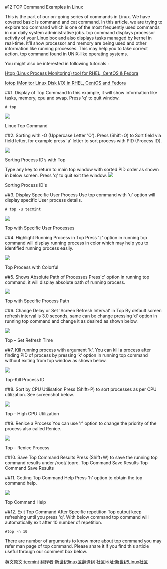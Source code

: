 #12 TOP Command Examples in Linux

This is the part of our on-going series of commands in Linux. We have covered basic ls command and cat command. In this article, we are trying to explore top command which is one of the most frequently used commands in our daily system administrative jobs. top command displays processor activity of your Linux box and also displays tasks managed by kernel in real-time. It’ll show processor and memory are being used and other information like running processes. This may help you to take correct action. top command found in UNIX-like operating systems.

You might also be interested in following tutorials :

[Htop (Linux Process Monitoring) tool for RHEL, CentOS & Fedora](http://www.tecmint.com/install-htop-linux-process-monitoring-for-rhel-centos-fedora/)

[Iotop (Monitor Linux Disk I/O) in RHEL, CentOS and Fedora](http://www.tecmint.com/install-iotop-monitor-linux-disk-io-in-rhel-centos-and-fedora/)

##1. Display of Top Command
In this example, it will show information like tasks, memory, cpu and swap. Press 'q' to quit window.
```Shell
# top
```
<img src='http://www.tecmint.com/wp-content/uploads/2012/08/Top-Command.jpg'>

Linux Top Command

##2. Sorting with -O (Uppercase Letter 'O').
Press (Shift+O) to Sort field via field letter, for example press 'a' letter to sort process with PID (Process ID).

<img src='http://www.tecmint.com/wp-content/uploads/2012/08/Top-Sort.jpg'>

Sorting Process ID’s with Top

Type any key to return to main top window with sorted PID order as shown in below screen. Press 'q' to quit exit the window.
<img src='http://www.tecmint.com/wp-content/uploads/2012/08/Top-Sort.jpg'>

Sorting Process ID's

##3. Display Specific User Process
Use top command with 'u' option will display specific User process details.
```Shell
# top -u tecmint
```
<img src='http://www.tecmint.com/wp-content/uploads/2012/08/Top-User-Process.jpg'>

Top with Specific User Processes

##4. Highlight Running Process in Top
Press 'z' option in running top command will display running process in color which may help you to identified running process easily.

<img src='http://www.tecmint.com/wp-content/uploads/2012/08/Top-Colorful.png'>

Top Process with Colorful

##5. Shows Absolute Path of Processes
Press'c' option in running top command, it will display absolute path of running process.

<img src='http://www.tecmint.com/wp-content/uploads/2012/08/Top-command-with-Path.jpg'>

Top with Specific Process Path

##6. Change Delay or Set 'Screen Refresh Interval' in Top
By default screen refresh interval is 3.0 seconds, same can be change pressing ‘d‘ option in running top command and change it as desired as shown below.

<img src='http://www.tecmint.com/wp-content/uploads/2012/08/Top-Set-Refresh-Time.jpg'>

Top – Set Refresh Time

##7. Kill running process with argument 'k'.
You can kill a process after finding PID of process by pressing ‘k‘ option in running top command without exiting from top window as shown below.

<img src='http://www.tecmint.com/wp-content/uploads/2012/08/Top-Kill-Process.jpg'>

Top-Kill Process ID

##8. Sort by CPU Utilisation
Press (Shift+P) to sort processes as per CPU utilization. See screenshot below.

<img src='http://www.tecmint.com/wp-content/uploads/2012/08/Top-With-CPU-Utilization.jpg'>

Top - High CPU Utilization

##9. Renice a Process
You can use 'r' option to change the priority of the process also called Renice.

<img src='http://www.tecmint.com/wp-content/uploads/2012/08/Top-Renice-Process.jpg'>

Top – Renice Process

##10. Save Top Command Results
Press (Shift+W) to save the running top command results under /root/.toprc.
Top Command Save Results
Top Command Save Results

##11. Getting Top Command Help
Press 'h' option to obtain the top command help.

<img src='http://www.tecmint.com/wp-content/uploads/2012/08/Top-command-help.jpg'>

Top Command Help

##12. Exit Top Command After Specific repetition
Top output keep refreshing until you press 'q'. With below command top command will automatically exit after 10 number of repetition.
```Shell
#top -n 10
```
There are number of arguments to know more about top command you may refer man page of top command. Please share it if you find this article useful through our comment box below.

英文原文:[tecmint](http://www.tecmint.com/12-top-command-examples-in-linux/) 翻译者:[新世纪linux区翻译组](https://github.com/21ops/21opsttug) 社区地址:[新世纪Linux社区](http://www.21ops.com)
